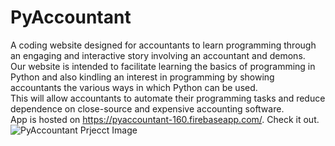 # PyAccountant 
A coding website designed for accountants to learn programming through an engaging and interactive story involving an accountant and demons. \
Our website is intended to facilitate learning the basics of programming in Python and also kindling an interest in programming by showing accountants the various ways in which Python can be used. \
This will allow accountants to automate their programming tasks and reduce dependence on close-source and expensive accounting software.\
App is hosted on https://pyaccountant-160.firebaseapp.com/. Check it out.
![PyAccountant Prjecct Image](PyAccoutant.png)
